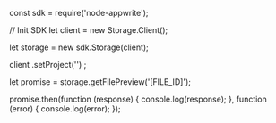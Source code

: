 const sdk = require('node-appwrite');

// Init SDK
let client = new Storage.Client();

let storage = new sdk.Storage(client);

client
    .setProject('')
;

let promise = storage.getFilePreview('[FILE_ID]');

promise.then(function (response) {
    console.log(response);
}, function (error) {
    console.log(error);
});